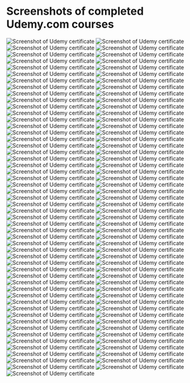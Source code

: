 # Screenshots of completed Udemy.com courses

<img alt="Screenshot of Udemy certificate" src="01_TypeScript_dla_poczatkujacych.jpg">
<img alt="Screenshot of Udemy certificate" src="02_Modern_React_with_Redux.jpg">
<img alt="Screenshot of Udemy certificate" src="03_Kurs_Preprocesory_LESS_and_SASS.jpg">
<img alt="Screenshot of Udemy certificate" src="04_Ultimate_Dark_Web,_Anonymity,_Privacy_and_Security.jpg">
<img alt="Screenshot of Udemy certificate" src="05_Node.js,_Express_i_MongoDB.jpg">
<img alt="Screenshot of Udemy certificate" src="06_Server_Side_Rendering_with_React_and_Redux.jpg">
<img alt="Screenshot of Udemy certificate" src="07_Opanuj_NestJS.js.jpg">
<img alt="Screenshot of Udemy certificate" src="08_Node_with_React_-_Fullstack_Web_Development.jpg">
<img alt="Screenshot of Udemy certificate" src="09_MERN_Stack_Social_Media_Blog_App.jpg">
<img alt="Screenshot of Udemy certificate" src="10_Stripe_Masterclass_With_React_and_Node.jpg">
<img alt="Screenshot of Udemy certificate" src="11_MERN_Ecommerce_-_Using_React,_Redux,_Node.js.jpg">
<img alt="Screenshot of Udemy certificate" src="12_MERN_Stack_Front_To_Back.jpg">
<img alt="Screenshot of Udemy certificate" src="13_MERN_-_Crud_App.jpg">
<img alt="Screenshot of Udemy certificate" src="14_NextJS_for_React_Developers.jpg">
<img alt="Screenshot of Udemy certificate" src="15_Typescript_-_The_Complete_Developers_Guide.jpg">
<img alt="Screenshot of Udemy certificate" src="16_Just_Express.jpg">
<img alt="Screenshot of Udemy certificate" src="17_EJS_Template_Course.jpg">
<img alt="Screenshot of Udemy certificate" src="18_MongoDB_and_Mongoose_Course.jpg">
<img alt="Screenshot of Udemy certificate" src="19_SQL_and_PostgreSQL.jpg">
<img alt="Screenshot of Udemy certificate" src="20_NodeJS_MySQL_Login_System.jpg">
<img alt="Screenshot of Udemy certificate" src="21_React_Leaflet.jpg">
<img alt="Screenshot of Udemy certificate" src="22_Algorithms_in_JS.jpg">
<img alt="Screenshot of Udemy certificate" src="23_Data_Structures_in_JS.jpg">
<img alt="Screenshot of Udemy certificate" src="24_Master_Bootstrap_5.jpg">
<img alt="Screenshot of Udemy certificate" src="25_JavaScript_Math_Games.jpg">
<img alt="Screenshot of Udemy certificate" src="26_Advanced_CSS_and_Sass.jpg">
<img alt="Screenshot of Udemy certificate" src="27_GIS_Data_with_Leaflet_and_Turf.jpg">
<img alt="Screenshot of Udemy certificate" src="28_Mobile_Leaflet.jpg">
<img alt="Screenshot of Udemy certificate" src="29_Chart_JS,_the_complete_guide.jpg">
<img alt="Screenshot of Udemy certificate" src="30_Responsive_HTML_and_CSS.jpg">
<img alt="Screenshot of Udemy certificate" src="31_Advanced_React_and_Redux.jpg">
<img alt="Screenshot of Udemy certificate" src="32-NodeJS_-_Advanced_Concepts.jpg">
<img alt="Screenshot of Udemy certificate" src="33_Hacking_and_Securing_JWT.jpg">
<img alt="Screenshot of Udemy certificate" src="34_XML_and_JSON.jpg">
<img alt="Screenshot of Udemy certificate" src="35_SVG.jpg">
<img alt="Screenshot of Udemy certificate" src="36_HTML5_Canvas.jpg">
<img alt="Screenshot of Udemy certificate" src="37_Graphic_Design_Theory.jpg">
<img alt="Screenshot of Udemy certificate" src="38_ES6_JS.jpg">
<img alt="Screenshot of Udemy certificate" src="39_OOP_JS.jpg">
<img alt="Screenshot of Udemy certificate" src="40_ES6,_ES7_&_ES8.jpg">
<img alt="Screenshot of Udemy certificate" src="41_JS_Arrays.jpg">
<img alt="Screenshot of Udemy certificate" src="42_Functional_Programming_JS.jpg">
<img alt="Screenshot of Udemy certificate" src="43_JS_RegExp.jpg">
<img alt="Screenshot of Udemy certificate" src="44_JS_Advanced_Topics.jpg">
<img alt="Screenshot of Udemy certificate" src="45_JS_-_The_Critical_Parts.jpg">
<img alt="Screenshot of Udemy certificate" src="46_JS_Weird_Parts.jpg">
<img alt="Screenshot of Udemy certificate" src="47_Advanced_JS_Concepts.jpg">
<img alt="Screenshot of Udemy certificate" src="48_Clean_Code.jpg">
<img alt="Screenshot of Udemy certificate" src="49_Styled_Components.jpg">
<img alt="Screenshot of Udemy certificate" src="50_React_Libraries.jpg">
<img alt="Screenshot of Udemy certificate" src="51_Webpack5_+_Vite.jpg">
<img alt="Screenshot of Udemy certificate" src="52_Webpack5.jpg">
<img alt="Screenshot of Udemy certificate" src="53_NextJS_&_Open_AI-GPT.jpg">
<img alt="Screenshot of Udemy certificate" src="54_GraphQL_with_JS.jpg">
<img alt="Screenshot of Udemy certificate" src="55_GraphQL_with_React.jpg">
<img alt="Screenshot of Udemy certificate" src="56_ChatGPT_Midjourney_DALL-E_3_&_APIs.jpg">
<img alt="Screenshot of Udemy certificate" src="57_Docker_&_Kubernetes.jpg">
<img alt="Screenshot of Udemy certificate" src="58_GraphQL.jpg">
<img alt="Screenshot of Udemy certificate" src="59_ML_with_JS.jpg">
<img alt="Screenshot of Udemy certificate" src="60_TensorflowJS.jpg">
<img alt="Screenshot of Udemy certificate" src="61_Docker.jpg">
<img alt="Screenshot of Udemy certificate" src="62_Kubernetes.jpg">
<img alt="Screenshot of Udemy certificate" src="63_Electron.jpg">
<img alt="Screenshot of Udemy certificate" src="64_jQuery.jpg">
<img alt="Screenshot of Udemy certificate" src="65_Deno.jpg">
<img alt="Screenshot of Udemy certificate" src="66_Ionic_React.jpg">
<img alt="Screenshot of Udemy certificate" src="67_Design_Patterns_in_TS.jpg">
<img alt="Screenshot of Udemy certificate" src="68_Design_Patterns_in_JS.jpg">
<img alt="Screenshot of Udemy certificate" src="69_Frontend_Architecture.jpg">
<img alt="Screenshot of Udemy certificate" src="70_Web_Performance.jpg">
<img alt="Screenshot of Udemy certificate" src="71_PWA.jpg">
<img alt="Screenshot of Udemy certificate" src="72_React_Native.jpg">
<img alt="Screenshot of Udemy certificate" src="73_React_Testing_Library.jpg">
<img alt="Screenshot of Udemy certificate" src="74_Strongly_Typed_Next.js.jpg">
<img alt="Screenshot of Udemy certificate" src="75_Selenium_Mocha.jpg">
<img alt="Screenshot of Udemy certificate" src="76_JS_Unit_Testing.jpg">
<img alt="Screenshot of Udemy certificate" src="77_Cypress_E2E.jpg">
<img alt="Screenshot of Udemy certificate" src="78_Unit_Testing_for_TS_with_Jest.jpg">
<img alt="Screenshot of Udemy certificate" src="79_NextJS.jpg">
<img alt="Screenshot of Udemy certificate" src="80_Next.js_15_&_React.jpg">
<img alt="Screenshot of Udemy certificate" src="81_NextJS.jpg">
<img alt="Screenshot of Udemy certificate" src="82_YAML.jpg">
<img alt="Screenshot of Udemy certificate" src="83_Jenkins.jpg">
<img alt="Screenshot of Udemy certificate" src="84_Redis.jpg">
<img alt="Screenshot of Udemy certificate" src="85_OpenLayers.jpg">
<img alt="Screenshot of Udemy certificate" src="86_OAuth.jpg">
<img alt="Screenshot of Udemy certificate" src="87_OpenID_Connect.jpg">
<img alt="Screenshot of Udemy certificate" src="88_Inkscape.jpg">
<img alt="Screenshot of Udemy certificate" src="89_Typing.jpg">
<img alt="Screenshot of Udemy certificate" src="90_React_Three_Fiber.jpg">
<img alt="Screenshot of Udemy certificate" src="91_ThreeJS.jpg">
<img alt="Screenshot of Udemy certificate" src="92_ThreeJS_&_Shaders.jpg">
<img alt="Screenshot of Udemy certificate" src="93_ThreeJS_&_more.jpg">
<img alt="Screenshot of Udemy certificate" src="94_Three.js_with_Shaders.jpg">
<img alt="Screenshot of Udemy certificate" src="95_WebGL.jpg">
<img alt="Screenshot of Udemy certificate" src="96_D3.js.jpg">
<img alt="Screenshot of Udemy certificate" src="97_GSAP.jpg">
<img alt="Screenshot of Udemy certificate" src="98_Canvas_Game.jpg">
<img alt="Screenshot of Udemy certificate" src="99_Protobuf.jpg">
<img alt="Screenshot of Udemy certificate" src="100_gRPC_with_Node.jpg">
<img alt="Screenshot of Udemy certificate" src="101_Advanced_Git.jpg">
<img alt="Screenshot of Udemy certificate" src="102_Github_Actions.jpg">
<img alt="Screenshot of Udemy certificate" src="103_Blockchain_&_Cryptocurrency.jpg">
